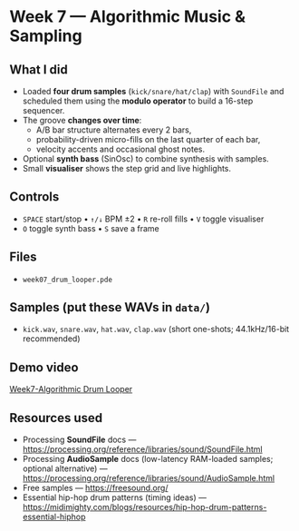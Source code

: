 # Week 7 — Algorithmic Music & Sampling

## What I did
- Loaded **four drum samples** (`kick/snare/hat/clap`) with `SoundFile` and scheduled them using the **modulo operator** to build a 16-step sequencer.
- The groove **changes over time**:
  - A/B bar structure alternates every 2 bars,
  - probability-driven micro-fills on the last quarter of each bar,
  - velocity accents and occasional ghost notes.
- Optional **synth bass** (SinOsc) to combine synthesis with samples.
- Small **visualiser** shows the step grid and live highlights.

## Controls
- `SPACE` start/stop  •  `↑/↓` BPM ±2  •  `R` re-roll fills  •  `V` toggle visualiser  
- `O` toggle synth bass  •  `S` save a frame

## Files
- `week07_drum_looper.pde`

## Samples (put these WAVs in `data/`)
- `kick.wav`, `snare.wav`, `hat.wav`, `clap.wav`  (short one-shots; 44.1kHz/16-bit recommended)

## Demo video
[Week7-Algorithmic Drum Looper](./Week7-Algorithmic%20Drum%20Looper.mp4)

## Resources used 
- Processing **SoundFile** docs — https://processing.org/reference/libraries/sound/SoundFile.html
- Processing **AudioSample** docs (low-latency RAM-loaded samples; optional alternative) — https://processing.org/reference/libraries/sound/AudioSample.html
- Free samples — https://freesound.org/
- Essential hip-hop drum patterns (timing ideas) — https://midimighty.com/blogs/resources/hip-hop-drum-patterns-essential-hiphop
